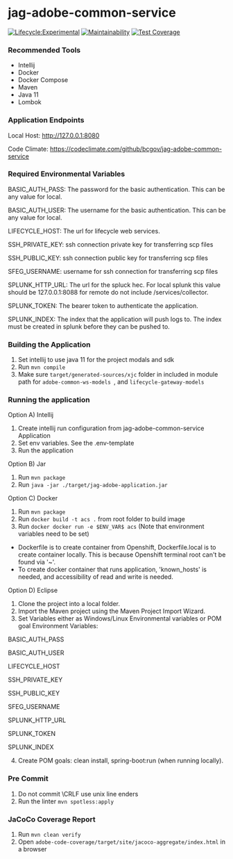# jag-adobe-common-service

[![Lifecycle:Experimental](https://img.shields.io/badge/Lifecycle-Experimental-339999)](<Redirect-URL>)
[![Maintainability](https://api.codeclimate.com/v1/badges/a492f352f279a2d1621e/maintainability)](https://codeclimate.com/github/bcgov/jag-adobe-common-service/maintainability)
[![Test Coverage](https://api.codeclimate.com/v1/badges/a492f352f279a2d1621e/test_coverage)](https://codeclimate.com/github/bcgov/jag-adobe-common-service/test_coverage)

### Recommended Tools
* Intellij
* Docker
* Docker Compose
* Maven
* Java 11
* Lombok

### Application Endpoints

Local Host: http://127.0.0.1:8080

Code Climate: https://codeclimate.com/github/bcgov/jag-adobe-common-service

### Required Environmental Variables

BASIC_AUTH_PASS: The password for the basic authentication. This can be any value for local.

BASIC_AUTH_USER: The username for the basic authentication. This can be any value for local.

LIFECYCLE_HOST: The url for lifecycle web services.

SSH_PRIVATE_KEY: ssh connection private key for transferring scp files

SSH_PUBLIC_KEY: ssh connection public key for transferring scp files

SFEG_USERNAME: username for ssh connection for transferring scp files

SPLUNK_HTTP_URL: The url for the spluck hec. For local splunk this value should be 127.0.0.1:8088 for
remote do not include /services/collector.

SPLUNK_TOKEN: The bearer token to authenticate the application.

SPLUNK_INDEX: The index that the application will push logs to. The index must be created in splunk
before they can be pushed to.

### Building the Application
1) Set intellij to use java 11 for the project modals and sdk
2) Run ``mvn compile``
3) Make sure ```target/generated-sources/xjc``` folder in included in module path for
```adobe-common-ws-models ```, and ```lifecycle-gateway-models ```


### Running the application
Option A) Intellij
1) Create intellij run configuration from jag-adobe-common-service Application
2) Set env variables. See the .env-template
3) Run the application

Option B) Jar
1) Run ```mvn package```
2) Run ```java -jar ./target/jag-adobe-application.jar```

Option C) Docker
1) Run ```mvn package```
2) Run ```docker build -t acs .``` from root folder to build image
3) Run ```docker docker run -e $ENV_VAR$ acs``` (Note that environment variables need to be set)
* Dockerfile is to create container from Openshift, Dockerfile.local is to create container locally. This is because Openshift terminal root can't be found via '~'.
* To create docker container that runs application, 'known_hosts' is needed, and accessibility of read and write is needed.

Option D) Eclipse
1) Clone the project into a local folder.
2) Import the Maven project using the Maven Project Import Wizard.
3) Set Variables either as Windows/Linux Environmental variables or POM goal Environment Variables:

BASIC_AUTH_PASS

BASIC_AUTH_USER

LIFECYCLE_HOST

SSH_PRIVATE_KEY

SSH_PUBLIC_KEY

SFEG_USERNAME

SPLUNK_HTTP_URL

SPLUNK_TOKEN

SPLUNK_INDEX


4) Create POM goals: clean install, spring-boot:run  (when running locally).

### Pre Commit
1) Do not commit \CRLF use unix line enders
2) Run the linter ```mvn spotless:apply```

### JaCoCo Coverage Report
1) Run ```mvn clean verify```
2) Open ```adobe-code-coverage/target/site/jacoco-aggregate/index.html``` in a browser

